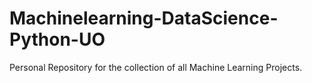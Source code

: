 # Machinelearning-DataScience-Python-UO
Personal Repository for the collection of all Machine Learning Projects.
